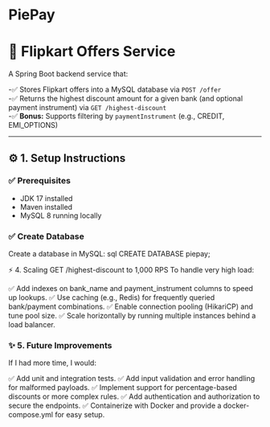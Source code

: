 # PiePay
 
# 📌 Flipkart Offers Service

A Spring Boot backend service that:

-✅ Stores Flipkart offers into a MySQL database via `POST /offer`  
-✅ Returns the highest discount amount for a given bank (and optional payment instrument) via `GET /highest-discount`  
-✅ **Bonus:** Supports filtering by `paymentInstrument` (e.g., CREDIT, EMI_OPTIONS)

---

## ⚙️ 1. Setup Instructions

### ✅ Prerequisites
- JDK 17 installed
- Maven installed
- MySQL 8 running locally

### ✅ Create Database
Create a database in MySQL:
sql
CREATE DATABASE piepay;

⚡ 4. Scaling GET /highest-discount to 1,000 RPS
To handle very high load:

✅ Add indexes on bank_name and payment_instrument columns to speed up lookups.
✅ Use caching (e.g., Redis) for frequently queried bank/payment combinations.
✅ Enable connection pooling (HikariCP) and tune pool size.
✅ Scale horizontally by running multiple instances behind a load balancer.

### ✨ 5. Future Improvements
If I had more time, I would:

✅ Add unit and integration tests.
✅ Add input validation and error handling for malformed payloads.
✅ Implement support for percentage-based discounts or more complex rules.
✅ Add authentication and authorization to secure the endpoints.
✅ Containerize with Docker and provide a docker-compose.yml for easy setup.
